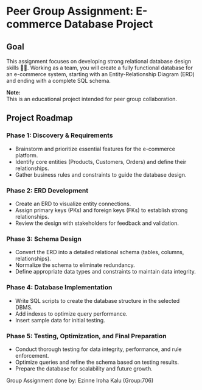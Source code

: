 # Peer Group Assignment: E-commerce Database Project

## Goal
This assignment focuses on developing strong relational database design skills 🧠💾. Working as a team, you will create a fully functional database for an e-commerce system, starting with an Entity-Relationship Diagram (ERD) and ending with a complete SQL schema.

**Note:**  
This is an educational project intended for peer group collaboration.

## Project Roadmap

### Phase 1: Discovery & Requirements
- Brainstorm and prioritize essential features for the e-commerce platform.
- Identify core entities (Products, Customers, Orders) and define their relationships.
- Gather business rules and constraints to guide the database design.

### Phase 2: ERD Development
- Create an ERD to visualize entity connections.
- Assign primary keys (PKs) and foreign keys (FKs) to establish strong relationships.
- Review the design with stakeholders for feedback and validation.

### Phase 3: Schema Design
- Convert the ERD into a detailed relational schema (tables, columns, relationships).
- Normalize the schema to eliminate redundancy.
- Define appropriate data types and constraints to maintain data integrity.

### Phase 4: Database Implementation
- Write SQL scripts to create the database structure in the selected DBMS.
- Add indexes to optimize query performance.
- Insert sample data for initial testing.

### Phase 5: Testing, Optimization, and Final Preparation
- Conduct thorough testing for data integrity, performance, and rule enforcement.
- Optimize queries and refine the schema based on testing results.
- Prepare the database for scalability and future growth.

Group Assignment done by: Ezinne Iroha Kalu (Group:706)
